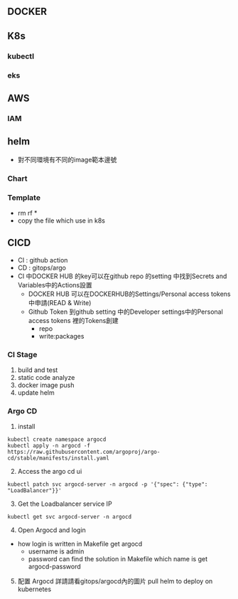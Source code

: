 ## DOCKER

## K8s

### kubectl

### eks

## AWS
### IAM

## helm
- 對不同環境有不同的image範本邊號
### Chart
### Template
- rm rf *
- copy the file which use in k8s 

## CICD
- CI : github action
- CD : gitops/argo 
- CI 中DOCKER HUB 的key可以在github repo 的setting 中找到Secrets and Variables中的Actions設置
  - DOCKER HUB 可以在DOCKERHUB的Settings/Personal access tokens中申請(READ & Write)
  - Github Token 到github setting 中的Developer settings中的Personal access tokens 裡的Tokens創建
    - repo
    - write:packages
### CI Stage
1. build and test
2. static code analyze
3. docker image push
4. update helm
### Argo CD
1. install
  ```
  kubectl create namespace argocd
  kubectl apply -n argocd -f https://raw.githubusercontent.com/argoproj/argo-cd/stable/manifests/install.yaml
  ```
2. Access the argo cd ui
  ```
  kubectl patch svc argocd-server -n argocd -p '{"spec": {"type": "LoadBalancer"}}'
  ```
3. Get the Loadbalancer service IP
  ```
  kubectl get svc argocd-server -n argocd
  ```
4. Open Argocd and login
  - how login is written in Makefile get argocd 
    - username is admin
    - password can find the solution in Makefile which name is get argocd-password
5. 配置 Argocd 詳請請看gitops/argocd內的圖片
pull helm to deploy on kubernetes